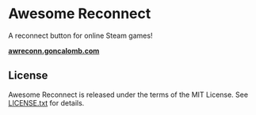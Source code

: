# Awesome Reconnect #

A reconnect button for online Steam games!

**[awreconn.goncalomb.com](https://awreconn.goncalomb.com)**

## License ##

Awesome Reconnect is released under the terms of the MIT License. See [LICENSE.txt](LICENSE.txt) for details.
